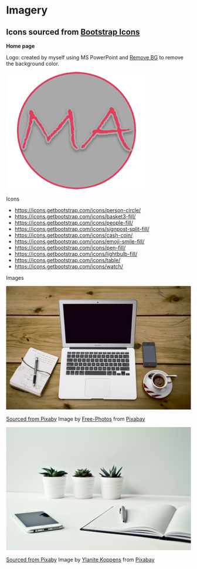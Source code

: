 # Imagery

## Icons sourced from [Bootstrap Icons](https://icons.getbootstrap.com/)

**Home page**

Logo: created by myself using MS PowerPoint and [Remove BG](https://www.remove.bg/) to remove the background color.

<img src="static/media/logo.jpg">

Icons

* https://icons.getbootstrap.com/icons/person-circle/
* https://icons.getbootstrap.com/icons/basket3-fill/
* https://icons.getbootstrap.com/icons/people-fill/
* https://icons.getbootstrap.com/icons/signpost-split-fill/
* https://icons.getbootstrap.com/icons/cash-coin/
* https://icons.getbootstrap.com/icons/emoji-smile-fill/
* https://icons.getbootstrap.com/icons/pen-fill/
* https://icons.getbootstrap.com/icons/lightbulb-fill/
* https://icons.getbootstrap.com/icons/table/
* https://icons.getbootstrap.com/icons/watch/

Images

<img src="static/media/hero.jpg">

[Sourced from Pixaby](https://pixabay.com/) Image by <a href="https://pixabay.com/photos/?utm_source=link-attribution&amp;utm_medium=referral&amp;utm_campaign=image&amp;utm_content=336378">Free-Photos</a> from <a href="https://pixabay.com/?utm_source=link-attribution&amp;utm_medium=referral&amp;utm_campaign=image&amp;utm_content=336378">Pixabay</a>

<img src="static/media/hero2.jpg">

[Sourced from Pixaby](https://pixabay.com/) Image by <a href="https://pixabay.com/users/nietjuh-2218222/?utm_source=link-attribution&amp;utm_medium=referral&amp;utm_campaign=image&amp;utm_content=3076954">Ylanite Koppens</a> from <a href="https://pixabay.com/?utm_source=link-attribution&amp;utm_medium=referral&amp;utm_campaign=image&amp;utm_content=3076954">Pixabay</a>